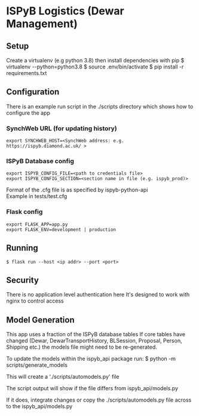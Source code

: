 # ISPyB Logistics (Dewar Management)

## Setup
Create a virtualenv (e.g python 3.8) then install dependencies with pip
    $ virtualenv --python=python3.8
    $ source .env/bin/activate
    $ pip install -r requirements.txt

## Configuration
There is an example run script in the ./scripts directory which shows how to configure the app

### SynchWeb URL (for updating history)
    export SYNCHWEB_HOST=<SynchWeb address: e.g. https://ispyb.diamond.ac.uk/ >

### ISPyB Database config
    export ISPYB_CONFIG_FILE=<path to credentials file>  
    export ISPYB_CONFIG_SECTION=<section name in file (e.g. ispyb_prod)>  

Format of the .cfg file is as specified by ispyb-python-api  
Example in tests/test.cfg

### Flask config
    export FLASK_APP=app.py
    export FLASK_ENV=development | production

## Running
    $ flask run --host <ip addr> --port <port>

## Security
There is no application level authentication here
It's designed to work with nginx to control access 

## Model Generation
This app uses a fraction of the ISPyB database tables
If core tables have changed (Dewar, DewarTransportHistory, BLSession, Proposal, Person, Shipping etc.) the models file might need to be re-generated.

To update the models within the ispyb_api package run:
    $ python -m scripts/generate_models

This will create a './scripts/automodels.py' file

The script output will show if the file differs from ispyb_api/models.py

If it does, integrate changes or copy the ./scripts/automodels.py file across to the ispyb_api/models.py
